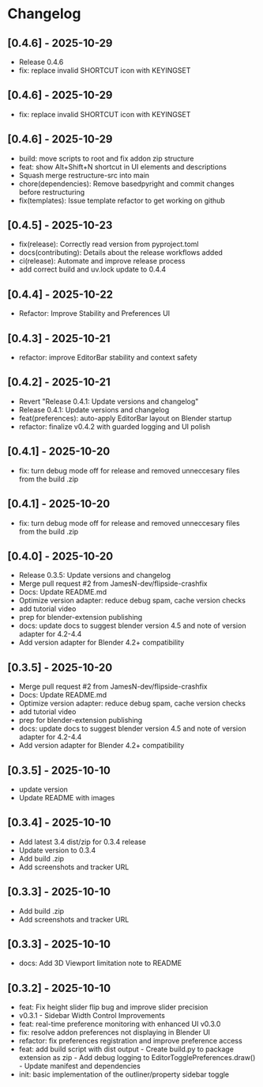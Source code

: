 # Changelog

## [0.4.6] - 2025-10-29

- Release 0.4.6
- fix: replace invalid SHORTCUT icon with KEYINGSET


## [0.4.6] - 2025-10-29

- fix: replace invalid SHORTCUT icon with KEYINGSET


## [0.4.6] - 2025-10-29

- build: move scripts to root and fix addon zip structure
- feat: show Alt+Shift+N shortcut in UI elements and descriptions
- Squash merge restructure-src into main
- chore(dependencies): Remove basedpyright and commit changes before restructuring
- fix(templates): Issue template refactor to get working on github


## [0.4.5] - 2025-10-23

- fix(release): Correctly read version from pyproject.toml
- docs(contributing): Details about the release workflows added
- ci(release): Automate and improve release process
- add correct build and uv.lock update to 0.4.4


## [0.4.4] - 2025-10-22

- Refactor: Improve Stability and Preferences UI


## [0.4.3] - 2025-10-21

- refactor: improve EditorBar stability and context safety


## [0.4.2] - 2025-10-21

- Revert "Release 0.4.1: Update versions and changelog"
- Release 0.4.1: Update versions and changelog
- feat(preferences): auto-apply EditorBar layout on Blender startup
- refactor: finalize v0.4.2 with guarded logging and UI polish


## [0.4.1] - 2025-10-20

- fix: turn debug mode off for release and removed unneccesary files from the build .zip


## [0.4.1] - 2025-10-20

- fix: turn debug mode off for release and removed unneccesary files from the build .zip


## [0.4.0] - 2025-10-20

- Release 0.3.5: Update versions and changelog
- Merge pull request #2 from JamesN-dev/flipside-crashfix
- Docs: Update README.md
- Optimize version adapter: reduce debug spam, cache version checks
- add tutorial video
- prep for blender-extension publishing
- docs: update docs to suggest blender version 4.5 and note of version adapter for 4.2-4.4
- Add version adapter for Blender 4.2+ compatibility


## [0.3.5] - 2025-10-20

- Merge pull request #2 from JamesN-dev/flipside-crashfix
- Docs: Update README.md
- Optimize version adapter: reduce debug spam, cache version checks
- add tutorial video
- prep for blender-extension publishing
- docs: update docs to suggest blender version 4.5 and note of version adapter for 4.2-4.4
- Add version adapter for Blender 4.2+ compatibility


## [0.3.5] - 2025-10-10

- update version
- Update README with images


## [0.3.4] - 2025-10-10

- Add latest 3.4 dist/zip for 0.3.4 release
- Update version to 0.3.4
- Add build .zip
- Add screenshots and tracker URL


## [0.3.3] - 2025-10-10

- Add build .zip
- Add screenshots and tracker URL


## [0.3.3] - 2025-10-10

- docs: Add 3D Viewport limitation note to README


## [0.3.2] - 2025-10-10

- feat: Fix height slider flip bug and improve slider precision
- v0.3.1 - Sidebar Width Control Improvements
- feat: real-time preference monitoring with enhanced UI v0.3.0
- fix: resolve addon preferences not displaying in Blender UI
- refactor: fix preferences registration and improve preference access
- feat: add build script with dist output - Create build.py to package extension as zip - Add debug logging to EditorTogglePreferences.draw() - Update manifest and dependencies
- init: basic implementation of the outliner/property sidebar toggle

